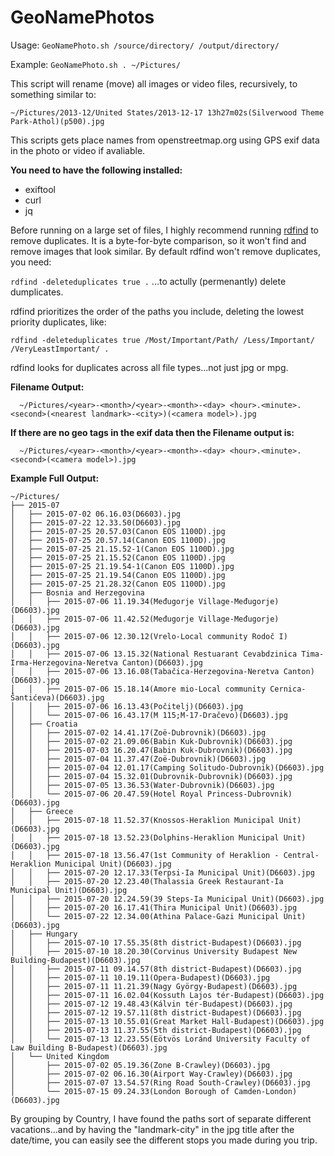 # GeoNamePhotos
  Usage: ```GeoNamePhoto.sh /source/directory/ /output/directory/```
  
  Example: ```GeoNamePhoto.sh . ~/Pictures/```
  
  This script will rename (move) all images or video files, recursively, to something similar to:
  
  ```~/Pictures/2013-12/United States/2013-12-17 13h27m02s(Silverwood Theme Park-Athol)(p500).jpg```
  
  This scripts gets place names from openstreetmap.org using GPS exif data in the photo or video if avaliable.
  
  **You need to have the following installed:**
  - exiftool
  - curl
  - jq

Before running on a large set of files, I highly recommend running <A hRef="https://rdfind.pauldreik.se/" target="_blank">rdfind</A> to remove duplicates.  It is a byte-for-byte comparison, so it won't find and remove images that look similar. By default rdfind won't remove duplicates, you need:

`rdfind -deleteduplicates true .` ...to actully (permenantly) delete dumplicates.

rdfind prioritizes the order of the paths you include, deleting the lowest priority duplicates, like:

`rdfind -deleteduplicates true /Most/Important/Path/ /Less/Important/ /VeryLeastImportant/ .`

rdfind looks for duplicates across all file types...not just jpg or mpg.

  **Filename Output:**
```
  ~/Pictures/<year>-<month>/<year>-<month>-<day> <hour>.<minute>.<second>(<nearest landmark>-<city>)(<camera model>).jpg
```
  **If there are no geo tags in the exif data then the Filename output is:**
```
  ~/Pictures/<year>-<month>/<year>-<month>-<day> <hour>.<minute>.<second>(<camera model>).jpg
```

  **Example Full Output:**
```
~/Pictures/
├── 2015-07
│   ├── 2015-07-02 06.16.03(D6603).jpg
│   ├── 2015-07-22 12.33.50(D6603).jpg
│   ├── 2015-07-25 20.57.03(Canon EOS 1100D).jpg
│   ├── 2015-07-25 20.57.14(Canon EOS 1100D).jpg
│   ├── 2015-07-25 21.15.52-1(Canon EOS 1100D).jpg
│   ├── 2015-07-25 21.15.52(Canon EOS 1100D).jpg
│   ├── 2015-07-25 21.19.54-1(Canon EOS 1100D).jpg
│   ├── 2015-07-25 21.19.54(Canon EOS 1100D).jpg
│   ├── 2015-07-25 21.28.32(Canon EOS 1100D).jpg
│   ├── Bosnia and Herzegovina
│   │   ├── 2015-07-06 11.19.34(Međugorje Village-Međugorje)(D6603).jpg
│   │   ├── 2015-07-06 11.42.52(Međugorje Village-Međugorje)(D6603).jpg
│   │   ├── 2015-07-06 12.30.12(Vrelo-Local community Rodoč I)(D6603).jpg
│   │   ├── 2015-07-06 13.15.32(National Restuarant Cevabdzinica Tima-Irma-Herzegovina-Neretva Canton)(D6603).jpg
│   │   ├── 2015-07-06 13.16.08(Tabačica-Herzegovina-Neretva Canton)(D6603).jpg
│   │   ├── 2015-07-06 15.18.14(Amore mio-Local community Cernica-Šantićeva)(D6603).jpg
│   │   ├── 2015-07-06 16.13.43(Počitelj)(D6603).jpg
│   │   └── 2015-07-06 16.43.17(M 115;M-17-Dračevo)(D6603).jpg
│   ├── Croatia
│   │   ├── 2015-07-02 14.41.17(Zoë-Dubrovnik)(D6603).jpg
│   │   ├── 2015-07-02 21.09.06(Babin Kuk-Dubrovnik)(D6603).jpg
│   │   ├── 2015-07-03 16.20.47(Babin Kuk-Dubrovnik)(D6603).jpg
│   │   ├── 2015-07-04 11.37.47(Zoë-Dubrovnik)(D6603).jpg
│   │   ├── 2015-07-04 12.01.17(Camping Solitudo-Dubrovnik)(D6603).jpg
│   │   ├── 2015-07-04 15.32.01(Dubrovnik-Dubrovnik)(D6603).jpg
│   │   ├── 2015-07-05 13.36.53(Water-Dubrovnik)(D6603).jpg
│   │   └── 2015-07-06 20.47.59(Hotel Royal Princess-Dubrovnik)(D6603).jpg
│   ├── Greece
│   │   ├── 2015-07-18 11.52.37(Knossos-Heraklion Municipal Unit)(D6603).jpg
│   │   ├── 2015-07-18 13.52.23(Dolphins-Heraklion Municipal Unit)(D6603).jpg
│   │   ├── 2015-07-18 13.56.47(1st Community of Heraklion - Central-Heraklion Municipal Unit)(D6603).jpg
│   │   ├── 2015-07-20 12.17.33(Terpsi-Ia Municipal Unit)(D6603).jpg
│   │   ├── 2015-07-20 12.23.40(Thalassia Greek Restaurant-Ia Municipal Unit)(D6603).jpg
│   │   ├── 2015-07-20 12.24.59(39 Steps-Ia Municipal Unit)(D6603).jpg
│   │   ├── 2015-07-20 16.17.41(Thira Municipal Unit)(D6603).jpg
│   │   └── 2015-07-22 12.34.00(Athina Palace-Gazi Municipal Unit)(D6603).jpg
│   ├── Hungary
│   │   ├── 2015-07-10 17.55.35(8th district-Budapest)(D6603).jpg
│   │   ├── 2015-07-10 18.20.30(Corvinus University Budapest New Building-Budapest)(D6603).jpg
│   │   ├── 2015-07-11 09.14.57(8th district-Budapest)(D6603).jpg
│   │   ├── 2015-07-11 10.19.11(Opera-Budapest)(D6603).jpg
│   │   ├── 2015-07-11 11.21.39(Nagy György-Budapest)(D6603).jpg
│   │   ├── 2015-07-11 16.02.04(Kossuth Lajos tér-Budapest)(D6603).jpg
│   │   ├── 2015-07-12 19.48.43(Kálvin tér-Budapest)(D6603).jpg
│   │   ├── 2015-07-12 19.57.11(8th district-Budapest)(D6603).jpg
│   │   ├── 2015-07-13 10.55.01(Great Market Hall-Budapest)(D6603).jpg
│   │   ├── 2015-07-13 11.37.55(5th district-Budapest)(D6603).jpg
│   │   └── 2015-07-13 12.23.55(Eötvös Loránd University Faculty of Law Building B-Budapest)(D6603).jpg
│   └── United Kingdom
│       ├── 2015-07-02 05.19.36(Zone B-Crawley)(D6603).jpg
│       ├── 2015-07-02 06.16.30(Airport Way-Crawley)(D6603).jpg
│       ├── 2015-07-07 13.54.57(Ring Road South-Crawley)(D6603).jpg
│       └── 2015-07-15 09.24.33(London Borough of Camden-London)(D6603).jpg
```

By grouping by Country, I have found the paths sort of separate different vacations...and by having the "landmark-city" in the jpg title after the date/time, you can easily see the different stops you made during you trip.
  
